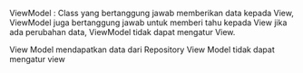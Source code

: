 ViewModel : Class yang bertanggung jawab memberikan data kepada View, ViewModel juga bertanggung jawab untuk memberi tahu kepada View jika ada perubahan data, ViewModel tidak dapat mengatur View.

View Model mendapatkan data dari Repository
View Model tidak dapat mengatur view
